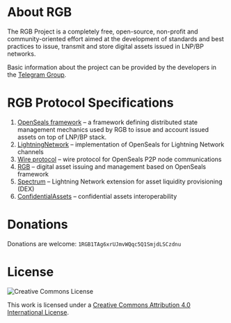 # About RGB

The RGB Project is a completely free, open-source, non-profit and community-oriented effort aimed at the development of 
standards and best practices to issue, transmit and store digital assets issued in LNP/BP networks.

Basic information about the project can be provided by the developers in the [Telegram Group](https://t.me/rgbtelegram).


# RGB Protocol Specifications
1. [OpenSeals framework](01-OpenSeals.md) – a framework defining distributed state management mechanics used by
   RGB to issue and account issued assets on top of LNP/BP stack.
2. [LightningNetwork](02-LightningNetwork.md) – implementation of OpenSeals for Lightning Network channels
3. [Wire protocol](03-Wire.md) – wire protocol for OpenSeals P2P node communications
4. [RGB](04-RGB.md) – digital asset issuing and management based on OpenSeals framework
5. [Spectrum](05-Spectrum.md) – Lightning Network extension for asset liquidity provisioning (DEX)
6. [ConfidentialAssets](06-ConfidentialAssets.md) – confidential assets interoperability

# Donations
Donations are welcome: `1RGB1TAg6xrUJmvWQqc5Q1SmjdLSCzdnu`

# License

![Creative Commons License](https://i.creativecommons.org/l/by/4.0/88x31.png "License CC-BY")

This work is licensed under a [Creative Commons Attribution 4.0 International License](http://creativecommons.org/licenses/by/4.0/).
